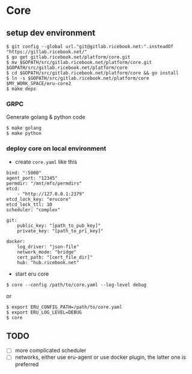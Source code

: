 Core
====

## setup dev environment

```
$ git config --global url."git@gitlab.ricebook.net:".insteadOf "https://gitlab.ricebook.net/"
$ go get gitlab.ricebook.net/platform/core.git
$ mv $GOPATH/src/gitlab.ricebook.net/platform/core.git $GOPATH/src/gitlab.ricebook.net/platform/core
$ cd $GOPATH/src/gitlab.ricebook.net/platform/core && go install
$ ln -s $GOPATH/src/gitlab.ricebook.net/platform/core $MY_WORK_SPACE/eru-core2
$ make deps
```

### GRPC

Generate golang & python code

```
$ make golang
$ make python
```

### deploy core on local environment

* create `core.yaml` like this

```
bind: ":5000"
agent_port: "12345"
permdir: "/mnt/mfs/permdirs"
etcd:
    - "http://127.0.0.1:2379"
etcd_lock_key: "erucore"
etcd_lock_ttl: 10
scheduler: "complex"

git:
    public_key: "[path_to_pub_key]"
    private_key: "[path_to_pri_key]"

docker:
    log_driver: "json-file"
    network_mode: "bridge"
    cert_path: "[cert_file_dir]"
    hub: "hub.ricebook.net"
```

* start eru core

```
$ core --config /path/to/core.yaml --log-level debug
```

or

```
$ export ERU_CONFIG_PATH=/path/to/core.yaml
$ export ERU_LOG_LEVEL=DEBUG
$ core
```

## TODO

- [ ] more complicated scheduler
- [ ] networks, either use eru-agent or use docker plugin, the latter one is preferred
